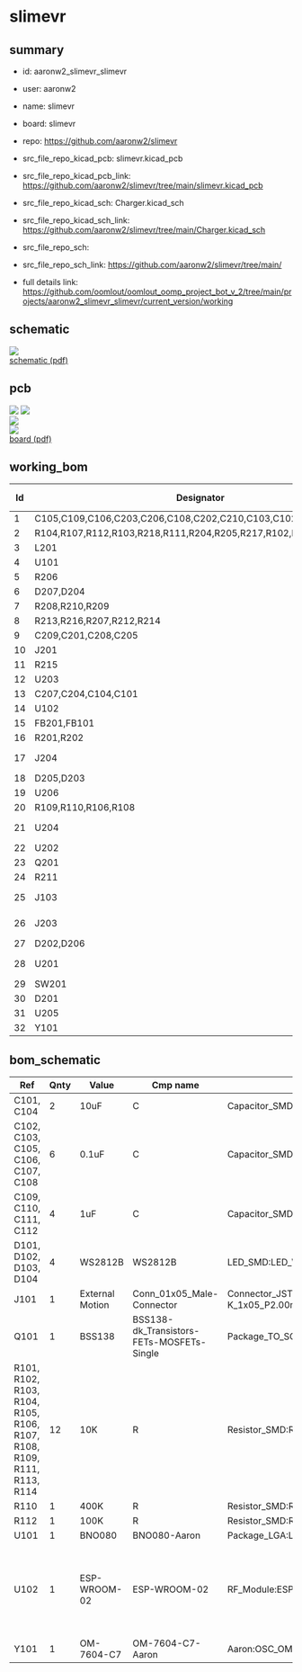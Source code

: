 # slimevr
 
## summary 
* id: aaronw2_slimevr_slimevr
* user: aaronw2
* name: slimevr
* board: slimevr
* repo: https://github.com/aaronw2/slimevr
* src_file_repo_kicad_pcb: slimevr.kicad_pcb
* src_file_repo_kicad_pcb_link: https://github.com/aaronw2/slimevr/tree/main/slimevr.kicad_pcb
* src_file_repo_kicad_sch: Charger.kicad_sch
* src_file_repo_kicad_sch_link: https://github.com/aaronw2/slimevr/tree/main/Charger.kicad_sch

* src_file_repo_sch: 
* src_file_repo_sch_link: https://github.com/aaronw2/slimevr/tree/main/
* full details link: https://github.com/oomlout/oomlout_oomp_project_bot_v_2/tree/main/projects/aaronw2_slimevr_slimevr/current_version/working  

## schematic  
![](working_schematic_600.png)  
[schematic (pdf)](working_schematic.pdf) 






















## pcb  
![](working_3d_600.png) 
![](working_3d_front_600.png)  
![](working_3d_back_600.png)  
![](working_600.png)  
[board (pdf)](working.pdf)  

## working_bom
| Id | Designator | Footprint | Quantity | Designation | Supplier and ref |  | None | 
| --- | --- | --- | --- | --- | --- | --- | --- | 
| 1 | C105,C109,C106,C203,C206,C108,C202,C210,C103,C102,C107 | C_0603_1608Metric | 11 | 0.1uF |  |  | [''] | 
| 2 | R104,R107,R112,R103,R218,R111,R204,R205,R217,R102,R101,R203,R105 | R_0603_1608Metric | 13 | 10K |  |  | [''] | 
| 3 | L201 | L_1008_2520Metric | 1 | 1.5uH |  |  | [''] | 
| 4 | U101 | LGA-28_5.2x3.8mm_P0.5mm | 1 | BNO085 |  |  | [''] | 
| 5 | R206 | R_0603_1608Metric | 1 | 47.5K |  |  | [''] | 
| 6 | D207,D204 | LED_0603_1608Metric | 2 | Red |  |  | [''] | 
| 7 | R208,R210,R209 | R_0603_1608Metric | 3 | 470 |  |  | [''] | 
| 8 | R213,R216,R207,R212,R214 | R_0603_1608Metric | 5 | 1K |  |  | [''] | 
| 9 | C209,C201,C208,C205 | C_0603_1608Metric | 4 | 4.7uF 10V |  |  | [''] | 
| 10 | J201 | GCT_USB4105-GF-A | 1 | USB_C_Receptacle_USB2.0_GCT |  |  | [''] | 
| 11 | R215 | R_0603_1608Metric | 1 | 39K |  |  | [''] | 
| 12 | U203 | TSOT-23-6 | 1 | MAX16054AZTT |  |  | [''] | 
| 13 | C207,C204,C104,C101 | C_0603_1608Metric | 4 | 10uF 10V |  |  | [''] | 
| 14 | U102 | ESP-WROOM-02 | 1 | ESP-WROOM-02 |  |  | [''] | 
| 15 | FB201,FB101 | L_0603_1608Metric | 2 | LI0603E470R-10 |  |  | [''] | 
| 16 | R201,R202 | R_0603_1608Metric | 2 | 5.1K |  |  | [''] | 
| 17 | J204 | Molex_PicoBlade_53048-0310_1x03_P1.25mm_Horizontal | 1 | BAT w/THERM |  |  | [''] | 
| 18 | D205,D203 | LED_0603_1608Metric | 2 | Blue |  |  | [''] | 
| 19 | U206 | SOT-353_SC-70-5 | 1 | NC7SP38P5X |  |  | [''] | 
| 20 | R109,R110,R106,R108 | R_0603_1608Metric | 4 | 4.7K |  |  | [''] | 
| 21 | U204 | DFN-10-1EP_3x3mm_P0.5mm_EP1.55x2.48mm | 1 | MCP73837 |  |  | [''] | 
| 22 | U202 | TSOT-23-5 | 1 | RT5750XXGJ5 |  |  | [''] | 
| 23 | Q201 | SOT-363_SC-70-6 | 1 | UMH3N |  |  | [''] | 
| 24 | R211 | R_0603_1608Metric | 1 | 22.1K |  |  | [''] | 
| 25 | J103 | JST_PH_S5B-PH-K_1x05_P2.00mm_Horizontal | 1 | External Motion |  |  | [''] | 
| 26 | J203 | JST_PH_S2B-PH-K_1x02_P2.00mm_Horizontal | 1 | BAT_NO_THERM |  |  | [''] | 
| 27 | D202,D206 | LED_0603_1608Metric | 2 | Green |  |  | [''] | 
| 28 | U201 | QFN-28-1EP_5x5mm_P0.5mm_EP3.35x3.35mm | 1 | CP2102N-Axx-xQFN28 |  |  | [''] | 
| 29 | SW201 | Panasonic_EVQPUL_EVQPUC | 1 | Power |  |  | [''] | 
| 30 | D201 | D_SOD-123F | 1 | DSS12UTR |  |  | [''] | 
| 31 | U205 | SOT-323-6L | 1 | USBUF02W6 |  |  | [''] | 
| 32 | Y101 | OSC_OM-7604-C7 | 1 | OM-7604-C7 |  |  | [''] | 


## bom_schematic
| Ref | Qnty | Value | Cmp name | Footprint | Description | Vendor | DNP | 
| --- | --- | --- | --- | --- | --- | --- | --- | 
| C101, C104 | 2 | 10uF | C | Capacitor_SMD:C_0603_1608Metric | Unpolarized capacitor |  |  | 
| C102, C103, C105, C106, C107, C108 | 6 | 0.1uF | C | Capacitor_SMD:C_0603_1608Metric | Unpolarized capacitor |  |  | 
| C109, C110, C111, C112 | 4 | 1uF | C | Capacitor_SMD:C_0603_1608Metric | Unpolarized capacitor |  |  | 
| D101, D102, D103, D104 | 4 | WS2812B | WS2812B | LED_SMD:LED_WS2812B_PLCC4_5.0x5.0mm_P3.2mm | RGB LED with integrated controller |  |  | 
| J101 | 1 | External Motion | Conn_01x05_Male-Connector | Connector_JST:JST_PH_S5B-PH-K_1x05_P2.00mm_Horizontal |  |  |  | 
| Q101 | 1 | BSS138 | BSS138-dk_Transistors-FETs-MOSFETs-Single | Package_TO_SOT_SMD:SOT-23 |  |  |  | 
| R101, R102, R103, R104, R105, R106, R107, R108, R109, R111, R113, R114 | 12 | 10K | R | Resistor_SMD:R_0603_1608Metric | Resistor |  |  | 
| R110 | 1 | 400K | R | Resistor_SMD:R_0603_1608Metric | Resistor |  |  | 
| R112 | 1 | 100K | R | Resistor_SMD:R_0603_1608Metric | Resistor |  |  | 
| U101 | 1 | BNO080 | BNO080-Aaron | Package_LGA:LGA-28_5.2x3.8mm_P0.5mm |  |  |  | 
| U102 | 1 | ESP-WROOM-02 | ESP-WROOM-02 | RF_Module:ESP-WROOM-02 | Wi-Fi Module, ESP8266EX SoC, 32-bit, 802.11b/g/n, WPA/WPA2, 2.7-3.6V, SMD |  |  | 
| Y101 | 1 | OM-7604-C7 | OM-7604-C7-Aaron | Aaron:OSC_OM-7604-C7 |  |  |  | 



